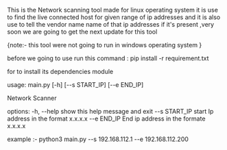 This is the Network scanning tool made for linux operating system it is use to find the live connected host for given range of ip addresses and it is also use to tell the vendor name name of that ip addresses if it's present ,very soon we are going to get the next update for this tool

{note:- this tool were not going to run in windows operating system }

before we going to use run this command :
    pip install -r requirement.txt

for to install  its dependencies module 

usage: main.py [-h] [--s START_IP] [--e END_IP]

Network Scanner

options:
  -h, --help    show this help message and exit
  --s START_IP  start Ip address in the format
                x.x.x.x
  --e END_IP    End ip address in the formate
                x.x.x.x
                       
example :- python3 main.py --s 192.168.112.1 --e 192.168.112.200
